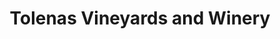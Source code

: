 ---
title: "Tolenas Vineyards and Winery"
url: /fairfield/tolenas-vineyards-and-winery/
shop: wine
---